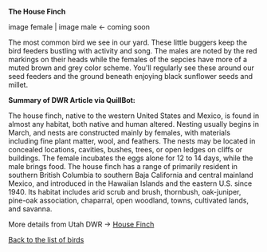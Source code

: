**The House Finch**

image female | image male <- coming soon

The most common bird we see in our yard.  These little buggers keep the bird feeders bustling with activity and song.  The males are noted by the red markings on their heads while the females of the sepcies have more of a muted brown and grey color scheme.
You'll regularly see these around our seed feeders and the ground beneath enjoying black sunflower seeds and millet.

**Summary of DWR Article via QuillBot:**

The house finch, native to the western United States and Mexico, is found in almost any habitat, both native and human altered. Nesting usually begins in March, and nests are constructed mainly by females, with materials including fine plant matter, wool, and feathers. The nests may be located in concealed locations, cavities, bushes, trees, or open ledges on cliffs or buildings. The female incubates the eggs alone for 12 to 14 days, while the male brings food. The house finch has a range of primarily resident in southern British Columbia to southern Baja California and central mainland Mexico, and introduced in the Hawaiian Islands and the eastern U.S. since 1940. Its habitat includes arid scrub and brush, thornbush, oak-juniper, pine-oak association, chaparral, open woodland, towns, cultivated lands, and savanna.

More details from Utah DWR -> [House Finch](https://fieldguide.wildlife.utah.gov/?species=haemorhous%20mexicanus)

[Back to the list of birds](/yardbirds)
